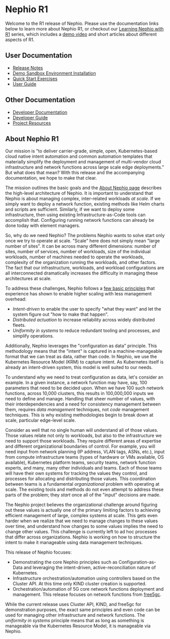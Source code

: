 # Nephio R1

Welcome to the R1 release of Nephio. Please use the documentation links below to
learn more about Nephio R1, or checkout our [Learning Nephio with
R1](https://wiki.nephio.org/display/HOME/Learning+with+Nephio+R1) series, which
includes a [demo video](https://youtu.be/mFl71sy2Pdc) and short articles about
different aspects of R1.

## User Documentation
* [Release Notes](https://github.com/nephio-project/docs/blob/main/release-notes/README.md)
* [Demo Sandbox Environment Installation](https://github.com/nephio-project/docs/blob/main/install-guide/README.md)
* [Quick Start Exercises](https://github.com/nephio-project/docs/blob/main/user-guide/exercises.md)
* [User Guide](https://github.com/nephio-project/docs/blob/main/user-guide/README.md)

## Other Documentation

* [Developer Documentation](https://github.com/nephio-project/nephio)
* [Developer Guide](https://github.com/nephio-project/docs/blob/main/developer-guide/README.md)
* [Project Resources](https://github.com/nephio-project/docs/blob/main/resources.md)

## About Nephio R1

Our mission is "to deliver carrier-grade, simple, open, Kubernetes-based cloud
native intent automation and common automation templates that materially
simplify the deployment and management of multi-vendor cloud infrastructure and
network functions across large scale edge deployments." But what does that mean?
With this release and the accompanying documentation, we hope to make that
clear.

The mission outlines the basic goals and the [About Nephio
page](https://nephio.org/about/) describes the high-level architecture of
Nephio. It is important to understand that Nephio is about managing complex,
inter-related workloads *at scale*. If we simply want to deploy a network
function, existing methods like Helm charts and scripts are sufficient.
Similarly, if we want to deploy some infrastructure, then using existing
Infrastructure-as-Code tools can accomplish that. Configuring running network
functions can already be done today with element managers.

So, why do we need Nephio? The problems Nephio wants to solve start only
once we try to operate at scale. "Scale" here does not simply mean "large number
of sites". It can be across many different dimensions: number of sites, number
of services, number of workloads, size of the individual workloads, number of
machines needed to operate the workloads, complexity of the organization running
the workloads, and other factors. The fact that our infrastructure, workloads,
and workload configurations are all interconnected dramatically increases
the difficulty in managing these architectures at scale.

To address these challenges, Nephio follows a [few basic
principles](https://cloud.google.com/blog/topics/telecommunications/network-automation-csps-linus-nephio-cloud-native)
that experience has shown to enable higher scaling with less management overhead:
- *Intent-driven* to enable the user to specify "what they want" and let the
  system figure out "how to make that happen".
- *Distributed actuation* to increase reliability across widely distributed
  fleets.
- *Uniformity in systems* to reduce redundant tooling and processes, and
  simplify operations.

Additionally, Nephio leverages the "configuration as data" principle. This
methodology means that the "intent" is captured in a machine-manageable format
that we can treat as data, rather than code. In Nephio, we use the Kubernetes
Resource Model (KRM) to capture intent. As Kubernetes itself is already an
intent-driven system, this model is well suited to our needs.

To understand why we need to treat configuration as data, let's consider an
example. In a given instance, a network function may have, say, 100 parameters
that need to be decided upon. When we have 100 such network functions, across
10,000 clusters, this results in 100,000,000 inputs we need to define and
manage. Handling that sheer number of values, with their interdependencies and a need
for consistency management between them, requires *data management* techniques,
not *code* management techniques. This is why existing methodologies begin to
break down at scale, particular edge-level scale.

Consider as well that no single human will understand all of those values. Those
values relate not only to workloads, but also to the infrastructure we need to
support those workloads. They require different areas of expertise and different
organizational boundaries of control. For example, you will need input from
network planning (IP address, VLAN tags, ASNs, etc.), input from
compute infrastructure teams (types of hardware or VMs available, OS available),
Kubernetes platform teams, security teams, network function experts, and many,
many other individuals and teams. Each of those teams will have their own
systems for tracking the values they control, and processes for allocating and
distributing those values. This coordination between teams is a fundamental
*organizational* problem with operating at scale. The existing tools and methods
do not even attempt to address these parts of the problem; they *start* once all
of the "input" decisions are made.

The Nephio project believes the organizational challenge around figuring out
these values is actually one of the primary limiting factors to achieving
efficient management of large, complex systems at scale. This gets even harder
when we realize that we need to manage changes to these values over time, and
understand how changes to some values implies the need to change other values.
This challenge is currently left to ad hoc processes that differ across
organizations. Nephio is working on how to structure the intent to make it
manageable using data management techniques.

This release of Nephio focuses:
- Demonstrating the core Nephio principles such as Configuration-as-Data and
  leveraging the intent-driven, active-reconciliation nature of Kubernetes.
- Infrastructure orchestration/automation using controllers based on
  the Cluster API. At this time only KIND cluster creation is supported.
- Orchestration/automation of 5G core network functions deployment and
  management. This release focuses on network functions from
  [free5gc](https://free5gc.org/).

While the current release uses Cluster API, KIND, and free5gc for demonstration
purposes, the exact same principles and even code can be used for managing other
infrastructure and network functions. The *uniformity in systems* principle
means that as long as something is manageable via the Kubernetes Resource Model,
it is manageable via Nephio.

